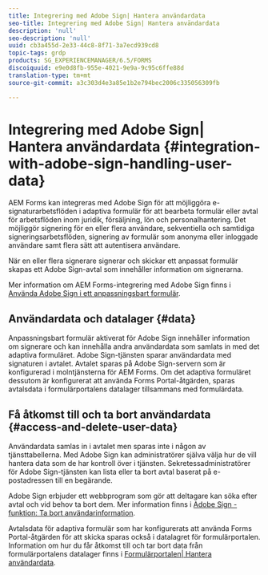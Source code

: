 ```yaml
---
title: Integrering med Adobe Sign| Hantera användardata
seo-title: Integrering med Adobe Sign| Hantera användardata
description: 'null'
seo-description: 'null'
uuid: cb3a455d-2e33-44c8-8f71-3a7ecd939cd8
topic-tags: grdp
products: SG_EXPERIENCEMANAGER/6.5/FORMS
discoiquuid: e9e0d8fb-955e-4021-9e9a-9c95c6ffe88d
translation-type: tm+mt
source-git-commit: a3c303d4e3a85e1b2e794bec2006c335056309fb

---
```



# Integrering med Adobe Sign| Hantera användardata {#integration-with-adobe-sign-handling-user-data}

AEM Forms kan integreras med Adobe Sign för att möjliggöra e-signaturarbetsflöden i adaptiva formulär för att bearbeta formulär eller avtal för arbetsflöden inom juridik, försäljning, lön och personalhantering. Det möjliggör signering för en eller flera användare, sekventiella och samtidiga signeringsarbetsflöden, signering av formulär som anonyma eller inloggade användare samt flera sätt att autentisera användare.

När en eller flera signerare signerar och skickar ett anpassat formulär skapas ett Adobe Sign-avtal som innehåller information om signerarna.

Mer information om AEM Forms-integrering med Adobe Sign finns i [Använda Adobe Sign i ett anpassningsbart formulär](/help/forms/using/working-with-adobe-sign.md).

## Användardata och datalager {#data}

Anpassningsbart formulär aktiverat för Adobe Sign innehåller information om signerare och kan innehålla andra användardata som samlats in med det adaptiva formuläret. Adobe Sign-tjänsten sparar användardata med signaturen i avtalet. Avtalet sparas på Adobe Sign-servern som är konfigurerad i molntjänsterna för AEM Forms. Om det adaptiva formuläret dessutom är konfigurerat att använda Forms Portal-åtgärden, sparas avtalsdata i formulärportalens datalager tillsammans med formulärdata.

## Få åtkomst till och ta bort användardata {#access-and-delete-user-data}

Användardata samlas in i avtalet men sparas inte i någon av tjänsttabellerna. Med Adobe Sign kan administratörer själva välja hur de vill hantera data som de har kontroll över i tjänsten. Sekretessadministratörer för Adobe Sign-tjänsten kan lista eller ta bort avtal baserat på e-postadressen till en begärande.

Adobe Sign erbjuder ett webbprogram som gör att deltagare kan söka efter avtal och vid behov ta bort dem. Mer information finns i [Adobe Sign - funktion: Ta bort användarinformation](https://helpx.adobe.com/sign/help/adobesign_gdpr_user_deletion.html).

Avtalsdata för adaptiva formulär som har konfigurerats att använda Forms Portal-åtgärden för att skicka sparas också i datalagret för formulärportalen. Information om hur du får åtkomst till och tar bort data från formulärportalens datalager finns i [Formulärportalen| Hantera användardata](/help/forms/using/forms-portal-handling-user-data.md).

